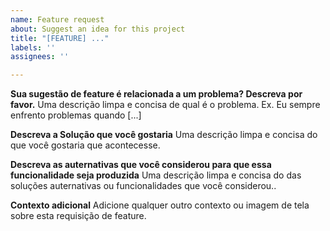 ```yaml
---
name: Feature request
about: Suggest an idea for this project
title: "[FEATURE] ..."
labels: ''
assignees: ''

---
```


**Sua sugestão de feature é relacionada a um problema? Descreva por favor.**
Uma descrição limpa e concisa de qual é o problema. Ex. Eu sempre enfrento problemas quando [...]

**Descreva a Solução que você gostaria**
Uma descrição limpa e concisa do que você gostaria que acontecesse.


**Descreva as auternativas que você considerou para que essa funcionalidade seja produzida**
Uma descrição limpa e concisa do das soluções auternativas ou funcionalidades que você considerou..

**Contexto adicional**
Adicione qualquer outro contexto ou imagem de tela sobre esta requisição de feature.
